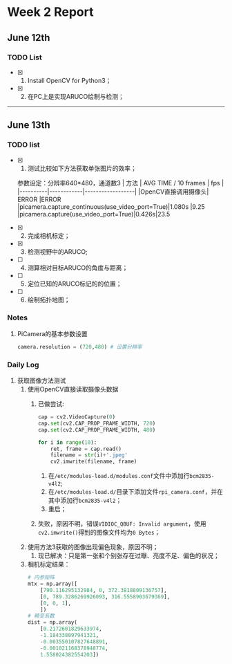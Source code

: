 # Week 2 Report

## June 12th

### TODO List

* [x] 1. Install OpenCV for Python3；
* [x] 2. 在PC上是实现ARUCO绘制与检测；

---

## June 13th

### TODO list  

* [x] 1.  测试比较如下方法获取单张图片的效率；

   参数设定：分辨率640*480，通道数3
   |   方法   |  AVG TIME / 10 frames  |  fps |
   |----------|------------|------------------|
   |OpenCV直接调用摄像头|   ERROR        |ERROR
   |picamera.capture_continuous(use_video_port=True)|1.080s |9.25
   |picamera.capture(use_video_port=True)|0.426s|23.5
* [x] 2.  完成相机标定；
* [x] 3.  检测视野中的ARUCO;
* [ ] 4.  测算相对目标ARUCO的角度与距离；
* [ ] 5.  定位已知的ARUCO标记的的位置；
* [ ] 6.  绘制拓扑地图；

### Notes

1. PiCamera的基本参数设置

    ``` python
    camera.resolution = (720,480) # 设置分辨率
    ```

### Daily Log

1. 获取图像方法测试  
   1. 使用OpenCV直接读取摄像头数据
      1. 已做尝试:

            ``` python
            cap = cv2.VideoCapture(0)
            cap.set(cv2.CAP_PROP_FRAME_WIDTH, 720)
            cap.set(cv2.CAP_PROP_FRAME_WIDTH, 480)

            for i in range(10):
                ret, frame = cap.read()
                filename = str(i)+'.jpeg'
                cv2.imwrite(filename, frame)
            ```

          1. 在`/etc/modules-load.d/modules.conf`文件中添加行`bcm2835-v4l2`;
          2. 在`/etc/modules-load.d/`目录下添加文件`rpi_camera.conf`，并在其中添加行`bcm2835-v4l2`；
          3. 重启；
      2. 失败，原因不明，错误`VIDIOC_QBUF: Invalid argument`，使用`cv2.imwrite()`得到的图像文件均为`0 Bytes`；
   2. 使用方法3获取的图像出现偏色现象，原因不明；
      1. 现已解决：只是第一张和个别张存在过曝、亮度不足、偏色的状况；
   3. 相机标定结果：
        ``` python
        # 内参矩阵
        mtx = np.array([
            [790.116295132984, 0, 372.3818809136757],
            [0, 789.3286269926093, 316.5558903679369],
            [0, 0, 1],
            ])
        # 畸变系数
        dist = np.array(
            [0.2172601829633974,
            -1.184338097941321,
            -0.003550107827648891,
            -0.001021168378948774,
            1.558024382554203])
        ```


